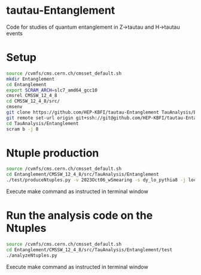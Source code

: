 # tautau-Entanglement

Code for studies of quantum entanglement in Z->tautau and H->tautau events

# Setup

```bash
source /cvmfs/cms.cern.ch/cmsset_default.sh
mkdir Entanglement
cd Entanglement
export SCRAM_ARCH=slc7_amd64_gcc10
cmsrel CMSSW_12_4_8
cd CMSSW_12_4_8/src/
cmsenv
git clone https://github.com/HEP-KBFI/tautau-Entanglement TauAnalysis/Entanglement
git remote set-url origin git+ssh://git@github.com/HEP-KBFI/tautau-Entanglement
cd TauAnalysis/Entanglement
scram b -j 8
```

# Ntuple production

```bash
source /cvmfs/cms.cern.ch/cmsset_default.sh
cd Entanglement/CMSSW_12_4_8/src/TauAnalysis/Entanglement
./test/produceNtuples.py -v 2023Oct06_wSmearing -s dy_lo_pythia8 -j local # or -j cluster
```

Execute make command as instructed in terminal window

# Run the analysis code on the Ntuples

```bash
source /cvmfs/cms.cern.ch/cmsset_default.sh
cd Entanglement/CMSSW_12_4_8/src/TauAnalysis/Entanglement/test
./analyzeNtuples.py
```

Execute make command as instructed in terminal window

